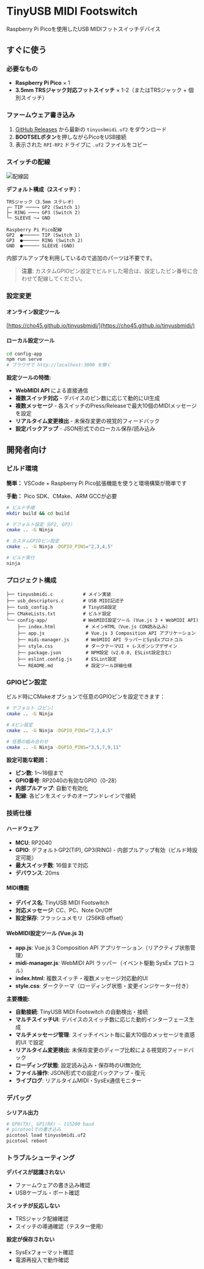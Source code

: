 # TinyUSB MIDI Footswitch

Raspberry Pi Picoを使用したUSB MIDIフットスイッチデバイス

## すぐに使う

### 必要なもの

- **Raspberry Pi Pico** × 1
- **3.5mm TRSジャック対応フットスイッチ** × 1-2（またはTRSジャック + 個別スイッチ）

### ファームウェア書き込み

1. [GitHub Releases](https://github.com/cho45/tinyusbmidi/releases) から最新の `tinyusbmidi.uf2` をダウンロード
2. **BOOTSELボタン**を押しながらPicoをUSB接続
3. 表示された `RPI-RP2` ドライブに `.uf2` ファイルをコピー

### スイッチの配線

![配線図]( ./doc/tinymidi.drawio.png )

**デフォルト構成（2スイッチ）：**
```
TRSジャック（3.5mm ステレオ）
┌─ TIP ────→ GP2 (Switch 1)
├─ RING ───→ GP3 (Switch 2)
└─ SLEEVE ─→ GND
```

```
Raspberry Pi Pico配線
GP2  ●────── TIP (Switch 1)
GP3  ●────── RING (Switch 2)  
GND  ●────── SLEEVE (GND)
```

内部プルアップを利用しているので追加のパーツは不要です。

> **注意**: カスタムGPIOピン設定でビルドした場合は、設定したピン番号に合わせて配線してください。

### 設定変更

#### オンライン設定ツール
[https://cho45.github.io/tinyusbmidi/](https://cho45.github.io/tinyusbmidi/)

#### ローカル設定ツール
```bash
cd config-app
npm run serve
# ブラウザで http://localhost:3000 を開く
```

**設定ツールの特徴:**
- **WebMIDI API** による直接通信
- **複数スイッチ対応** - デバイスのピン数に応じて動的にUI生成
- **複数メッセージ** - 各スイッチのPress/Releaseで最大10個のMIDIメッセージを設定
- **リアルタイム変更検出** - 未保存変更の視覚的フィードバック
- **設定バックアップ** - JSON形式でのローカル保存/読み込み

## 開発者向け

### ビルド環境

**簡単：** VSCode + Raspberry Pi Pico拡張機能を使うと環境構築が簡単です

**手動：** Pico SDK、CMake、ARM GCCが必要

```bash
# ビルド手順
mkdir build && cd build

# デフォルト設定（GP2, GP3）
cmake .. -G Ninja

# カスタムGPIOピン設定
cmake .. -G Ninja -DGPIO_PINS="2,3,4,5"

# ビルド実行
ninja
```

### プロジェクト構成

```
├── tinyusbmidi.c           # メイン実装
├── usb_descriptors.c       # USB MIDI記述子
├── tusb_config.h           # TinyUSB設定
├── CMakeLists.txt          # ビルド設定
└── config-app/             # WebMIDI設定ツール (Vue.js 3 + WebMIDI API)
    ├── index.html           # メインHTML（Vue.js CDN読み込み）
    ├── app.js               # Vue.js 3 Composition API アプリケーション
    ├── midi-manager.js      # WebMIDI API ラッパーとSysExプロトコル
    ├── style.css            # ダークテーマUI + レスポンシブデザイン
    ├── package.json         # NPM設定（v2.0.0, ESLint設定含む）
    ├── eslint.config.js     # ESLint設定
    └── README.md            # 設定ツール詳細仕様
```

### GPIOピン設定

ビルド時にCMakeオプションで任意のGPIOピンを設定できます：

```bash
# デフォルト（2ピン）
cmake .. -G Ninja

# 4ピン設定
cmake .. -G Ninja -DGPIO_PINS="2,3,4,5"

# 任意の組み合わせ
cmake .. -G Ninja -DGPIO_PINS="3,5,7,9,11"
```

**設定可能な範囲：**
- **ピン数**: 1〜16個まで
- **GPIO番号**: RP2040の有効なGPIO（0-28）
- **内部プルアップ**: 自動で有効化
- **配線**: 各ピンをスイッチのオープンドレインで接続

### 技術仕様

#### ハードウェア
- **MCU**: RP2040
- **GPIO**: デフォルトGP2(TIP), GP3(RING) - 内部プルアップ有効（ビルド時設定可能）
- **最大スイッチ数**: 16個まで対応
- **デバウンス**: 20ms

#### MIDI機能
- **デバイス名**: TinyUSB MIDI Footswitch
- **対応メッセージ**: CC、PC、Note On/Off
- **設定保存**: フラッシュメモリ（256KB offset）

#### WebMIDI設定ツール (Vue.js 3)
- **app.js**: Vue.js 3 Composition API アプリケーション（リアクティブ状態管理）
- **midi-manager.js**: WebMIDI API ラッパー（イベント駆動 SysEx プロトコル）
- **index.html**: 複数スイッチ・複数メッセージ対応動的UI
- **style.css**: ダークテーマ（ローディング状態・変更インジケーター付き）

**主要機能:**
- **自動接続**: TinyUSB MIDI Footswitch の自動検出・接続
- **マルチスイッチUI**: デバイスのスイッチ数に応じた動的インターフェース生成
- **マルチメッセージ管理**: スイッチイベント毎に最大10個のメッセージを直感的UI で設定
- **リアルタイム変更検出**: 未保存変更のディープ比較による視覚的フィードバック
- **ローディング状態**: 設定読み込み・保存時のUI無効化
- **ファイル操作**: JSON形式での設定バックアップ・復元
- **ライブログ**: リアルタイムMIDI・SysEx通信モニター

### デバッグ

**シリアル出力**
```bash
# GP0(TX), GP1(RX) - 115200 baud
# picotoolでの書き込み
picotool load tinyusbmidi.uf2
picotool reboot
```
### トラブルシューティング

**デバイスが認識されない**
- ファームウェアの書き込み確認
- USBケーブル・ポート確認

**スイッチが反応しない**
- TRSジャック配線確認
- スイッチの導通確認（テスター使用）

**設定が保存されない**
- SysExフォーマット確認
- 電源再投入で動作確認
